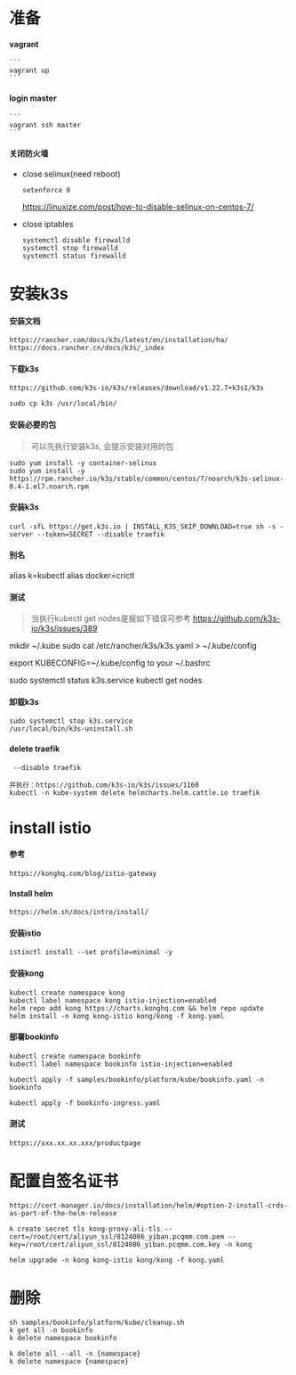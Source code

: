  # 准备
 #### vagrant
    ```
    vagrant up
    ```
#### login master
    ```
    vagrant ssh master
    ```
#### 关闭防火墙
  - close selinux(need reboot)
    ```
    setenforce 0
    ```
    https://linuxize.com/post/how-to-disable-selinux-on-centos-7/

  - close iptables
    ```
    systemctl disable firewalld
    systemctl stop firewalld
    systemctl status firewalld
    ```

# 安装k3s

#### 安装文档
```
https://rancher.com/docs/k3s/latest/en/installation/ha/
https://docs.rancher.cn/docs/k3s/_index
```

#### 下载k3s
```
https://github.com/k3s-io/k3s/releases/download/v1.22.7+k3s1/k3s

sudo cp k3s /usr/local/bin/
```

#### 安装必要的包
> 可以先执行安装k3s, 会提示安装对用的包
```
sudo yum install -y container-selinux
sudo yum install -y https://rpm.rancher.io/k3s/stable/common/centos/7/noarch/k3s-selinux-0.4-1.el7.noarch.rpm
```

#### 安装k3s
```
curl -sfL https://get.k3s.io | INSTALL_K3S_SKIP_DOWNLOAD=true sh -s - server --token=SECRET --disable traefik
```

#### 别名
alias k=kubectl
alias docker=crictl

#### 测试
>当执行kubectl get nodes是报如下错误可参考
>https://github.com/k3s-io/k3s/issues/389

mkdir ~/.kube
sudo cat /etc/rancher/k3s/k3s.yaml > ~/.kube/config

export KUBECONFIG=~/.kube/config to your ~/.bashrc

sudo systemctl status k3s.service
kubectl get nodes

#### 卸载k3s
```
sudo systemctl stop k3s.service
/usr/local/bin/k3s-uninstall.sh
```

#### delete traefik
```
 --disable traefik

并执行：https://github.com/k3s-io/k3s/issues/1160
kubectl -n kube-system delete helmcharts.helm.cattle.io traefik
```

# install istio

#### 参考
```
https://konghq.com/blog/istio-gateway
```

#### Install helm
  ```
  https://helm.sh/docs/intro/install/
  ```

#### 安装istio
```
istioctl install --set profile=minimal -y
```

#### 安装kong
```
kubectl create namespace kong
kubectl label namespace kong istio-injection=enabled
helm repo add kong https://charts.konghq.com && helm repo update
helm install -n kong kong-istio kong/kong -f kong.yaml
```

#### 部署bookinfo
```
kubectl create namespace bookinfo
kubectl label namespace bookinfo istio-injection=enabled

kubectl apply -f samples/bookinfo/platform/kube/bookinfo.yaml -n bookinfo

kubectl apply -f bookinfo-ingress.yaml
```

#### 测试
```
https://xxx.xx.xx.xxx/productpage
```

# 配置自签名证书

```
https://cert-manager.io/docs/installation/helm/#option-2-install-crds-as-part-of-the-helm-release

k create secret tls kong-proxy-ali-tls --cert=/root/cert/aliyun_ssl/8124086_yiban.pcqmm.com.pem --key=/root/cert/aliyun_ssl/8124086_yiban.pcqmm.com.key -n kong

helm upgrade -n kong kong-istio kong/kong -f kong.yaml
```

# 删除
```
sh samples/bookinfo/platform/kube/cleanup.sh
k get all -n bookinfo
k delete namespace bookinfo

k delete all --all -n {namespace}
k delete namespace {namespace}
```